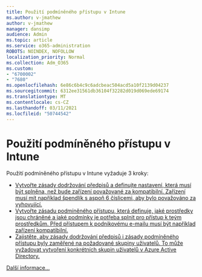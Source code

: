 ```yaml
---
title: Použití podmíněného přístupu v Intune
ms.author: v-jmathew
author: v-jmathew
manager: dansimp
audience: Admin
ms.topic: article
ms.service: o365-administration
ROBOTS: NOINDEX, NOFOLLOW
localization_priority: Normal
ms.collection: Adm_O365
ms.custom:
- "6700002"
- "7680"
ms.openlocfilehash: 6e86c6b4c9c6adcbeac504acd5a10f2139d04237
ms.sourcegitcommit: 6312ee31561db36104f32282d019d069ede69174
ms.translationtype: MT
ms.contentlocale: cs-CZ
ms.lasthandoff: 03/11/2021
ms.locfileid: "50744542"
---
```

# <a name="using-conditional-access-with-intune"></a>Použití podmíněného přístupu v Intune

Použití podmíněného přístupu v Intune vyžaduje 3 kroky:

- [Vytvořte zásady dodržování předpisů a definujte nastavení, která musí být splněna, než bude zařízení považované za kompatibilní. Zařízení musí mít například špendlík s aspoň 6 číslicemi, aby bylo považováno za vyhovující.](https://docs.microsoft.com/mem/intune/protect/create-compliance-policy)
- [Vytvořte zásadu podmíněného přístupu, která definuje, jaké prostředky jsou chráněné a jaké podmínky je potřeba splnit pro přístup k teým prostředkům. Před přístupem k podnikovému e-mailu musí být například zařízení kompatibilní.](https://docs.microsoft.com/mem/intune/protect/tutorial-protect-email-on-unmanaged-devices#create-conditional-access-policies)
- [Zajistěte, aby zásady dodržování předpisů i zásady podmíněného přístupu byly zaměřené na požadované skupiny uživatelů. To může vyžadovat vytvoření konkrétních skupin uživatelů v Azure Active Directory.](https://docs.microsoft.com/troubleshoot/mem/intune/troubleshoot-conditional-access)

[Další informace...](https://docs.microsoft.com/mem/intune/protect/device-compliance-get-started)
